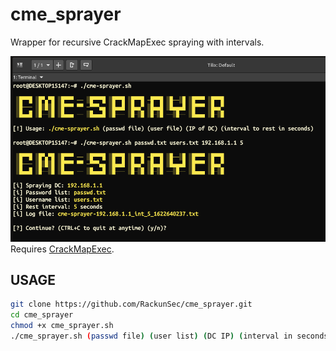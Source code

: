 # cme_sprayer
Wrapper for recursive CrackMapExec spraying with intervals. 

![CME_Sprayer Screenshot](cme-sprayer-screenshot.png)
Requires [CrackMapExec](https://github.com/byt3bl33d3r/CrackMapExec).
## USAGE
```bash
git clone https://github.com/RackunSec/cme_sprayer.git
cd cme_sprayer
chmod +x cme_sprayer.sh
./cme_sprayer.sh (passwd file) (user list) (DC IP) (interval in seconds)
```
